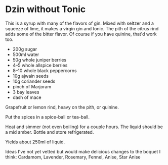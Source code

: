 Dzin without Tonic
==================

This is a syrup with many of the flavors of gin. Mixed with seltzer and a squeeze of lime, it makes a virgin gin and tonic. The pith of the citrus rind adds some of the bitter flavor. Of course if you have quinine, that'd work too.



- 200g sugar
- 500ml water
- 50g whole juniper berries
- 4–5 whole allspice berries
- 8–10 whole black peppercorns
- 10g ajwain seeds
- 10g coriander seeds
- pinch of Marjoram
- 3 bay leaves
- dash of mace

Grapefruit or lemon rind, heavy on the pith, or quinine.



Put the spices in a spice-ball or tea-ball.



Heat and simmer (not even boiling) for a couple hours. The liquid should be a mid amber. Bottle and store refrigerated.



Yields about 250ml of liquid.



Ideas I've not yet vetted but would make delicious changes to the boquet I think: Cardamom, Lavender, Rosemary, Fennel, Anise, Star Anise